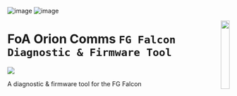 ![image](https://github.com/jakka351/FoA-Orion-Comms/assets/57064943/9bd152e0-8f20-4bf8-99d4-fef42771278f)
![image](https://user-images.githubusercontent.com/57064943/163714778-8598c24a-6ae2-49f6-ba4c-42de94dfa025.png)


<p align="right">

<img align="right" src="https://user-images.githubusercontent.com/57064943/163706360-f1d8e14a-aabd-40f2-90a0-0cdc0badf70c.png" height="20%" width="20%"/>
	
</p>

# FoA Orion Comms  `FG Falcon Diagnostic & Firmware Tool`

<a href="https://testerpresent.com.au/"><img src="https://img.shields.io/badge/Tester Present -Specialist Automotive Solutions-blue" /></a>  

A diagnostic &amp; firmware tool for the FG Falcon
